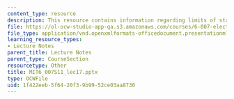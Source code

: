 ```yaml
---
content_type: resource
description: This resource contains information regarding limits of statics and quasistatics.
file: https://ol-ocw-studio-app-qa.s3.amazonaws.com/courses/6-007-electromagnetic-energy-from-motors-to-lasers-spring-2011/1f422eeb5f6420f39b9952ce03aa8730_MIT6_007S11_lec17.pptx
file_type: application/vnd.openxmlformats-officedocument.presentationml.presentation
learning_resource_types:
- Lecture Notes
parent_title: Lecture Notes
parent_type: CourseSection
resourcetype: Other
title: MIT6_007S11_lec17.pptx
type: OCWFile
uid: 1f422eeb-5f64-20f3-9b99-52ce03aa8730
---
```

